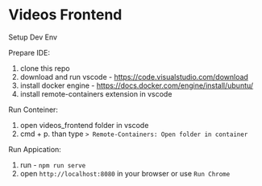 # Videos Frontend

Setup Dev Env

Prepare IDE:
1) clone this repo
2) download and run vscode - https://code.visualstudio.com/download
3) install docker engine - https://docs.docker.com/engine/install/ubuntu/
4) install remote-containers extension in vscode

Run Conteiner:
1) open videos_frontend folder in vscode
2) cmd + p. than type `> Remote-Containers: Open folder in container`

Run Appication:
1) run - `npm run serve`
2) open `http://localhost:8080` in your browser or use `Run Chrome`
